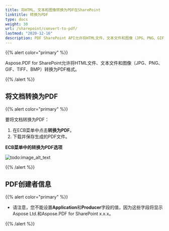 ```yaml
---
title: 将HTML、文本和图像转换为PDF在SharePoint
linktitle: 转换为PDF
type: docs
weight: 30
url: /sharepoint/convert-to-pdf/
lastmod: "2020-12-16"
description: PDF SharePoint API允许将HTML文件、文本文件和图像（JPG、PNG、GIF、TIFF、BMP）转换为PDF格式。
---
```


{{% alert color="primary" %}}

Aspose.PDF for SharePoint允许将HTML文件、文本文件和图像（JPG、PNG、GIF、TIFF、BMP）转换为PDF格式。

{{% /alert %}}


## **将文档转换为PDF**

{{% alert color="primary" %}}

要将文档转换为PDF：

1. 在ECB菜单中点击**转换为PDF**。
1. 下载并保存生成的PDF文件。

**ECB菜单中的转换为PDF选项**

![todo:image_alt_text](convert-to-pdf_1.jpg)

{{% /alert %}}

## **PDF创建者信息**

{{% alert color="primary" %}}

- 请注意，您不能设置**Application**和**Producer**字段的值，因为这些字段将显示Aspose Ltd.和Aspose.PDF for SharePoint x.x.x。

{{% /alert %}}